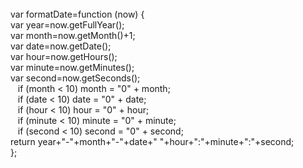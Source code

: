 <br />
var formatDate=function (now) {&nbsp;<br />
var year=now.getFullYear();&nbsp;<br />
var month=now.getMonth()+1;&nbsp;<br />
var date=now.getDate();&nbsp;<br />
var hour=now.getHours();&nbsp;<br />
var minute=now.getMinutes();&nbsp;<br />
var second=now.getSeconds();&nbsp;<br />
&nbsp; &nbsp;if (month &lt; 10) month = "0" + month;<br />
&nbsp; &nbsp;if (date &lt; 10) date = "0" + date;<br />
&nbsp; &nbsp;if (hour &lt; 10) hour = "0" + hour;<br />
&nbsp; &nbsp;if (minute &lt; 10) minute = "0" + minute;<br />
&nbsp; &nbsp;if (second &lt; 10) second = "0" + second;<br />
return year+"-"+month+"-"+date+" "+hour+":"+minute+":"+second;&nbsp;<br />
};<br />